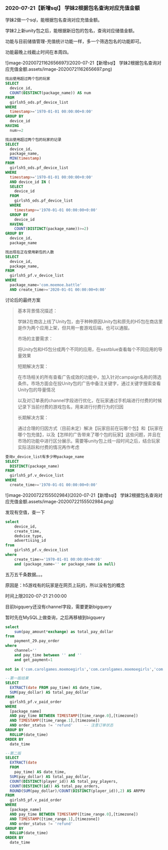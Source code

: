 ### 2020-07-21【新增sql】 学妹2根据包名查询对应充值金额

学妹2做一个sql，能根据包名查询对应充值金额。

学妹2上新unity包之后，能根据新旧包的包名，查询对应储值金额。

功能与目前储值管理-充值统计功能一样，多一个筛选包名的功能即可。

功能最晚上线截止时间在本周四。

![image-20200721162656697](2020-07-21【新增sql】 学妹2根据包名查询对应充值金额.assets/image-20200721162656697.png)

```sql
找出使用超过两个包的玩家
SELECT
  device_id,
  COUNT(DISTINCT(package_name)) AS num
FROM
  girlsh5_ods.pf_device_list
WHERE
  timestamp>='1970-01-01 00:00:00+0:00'
GROUP BY
  device_id
HAVING
  num>=2
```

```sql
找出使用超过两个包的玩家的记录
SELECT
  device_id,
  package_name,
  MIN(timestamp)
FROM
  girlsh5_ods.pf_device_list
WHERE
  timestamp>='1970-01-01 00:00:00+0:00'
  AND device_id IN (
  SELECT
    device_id
  FROM
    girlsh5_ods.pf_device_list
  WHERE
    timestamp>='1970-01-01 00:00:00+0:00'
  GROUP BY
    device_id
  HAVING
    COUNT(DISTINCT(package_name))>=2)
GROUP BY
  device_id,
  package_name
```

```sql
找出现在正在使用新包的人数
SELECT
  device_id,
  package_name,
FROM
  girlsh5_pf.v_device_list
WHERE
  package_name='com.moemoe.battle'
  AND create_time>='2020-01-01 00:00:00+0:00'

```

讨论后的最终方案

> 基本背景情况描述：
>
> 学妹2在商店上线了Unity包，由于种种原因Unity包和原先的H5包在商店里是作为两个应用上架，但共用一套游戏后端，也可以通服。
>
> 
>
> 市场的主要需求：
>
> 将Unity包和H5包分成两个不同的应用，在eastblue查看每个不同应用的导量效果
>
> 
>
> 短期解决方案：
>
> 在市场相关的所有查看广告成效的功能中，加入针对campaign名称的筛选条件。市场方面会在投Unity包的广告中备注关键字，通过关键字搜索查看Unity包的导量情况
>
> 以及对订单表的channel字段进行优化，在玩家通过手机端进行付费的时候记录下当前付费的游戏包名，用来进行付费行为的归因
>
> 
>
> 长期解决方案：
>
> 通过合理的归因方式（目前未定）解决【玩家目前在玩哪个包】和【玩家在哪个包充值】，以及【怎样的广告带来了哪个包的玩家】这些问题，并且在市场的功能中进行区分展示。需要等unity包上线一段时间之后，结合玩家实际活跃和付费的情况再作考虑

```sql
查询v_device_list有多少种package_name
SELECT
  DISTINCT(package_name)
FROM
  girlsh5_pf.v_device_list
WHERE
  create_time>='1970-01-01 00:00:00+0:00'
```

![image-20200722155502984](2020-07-21【新增sql】 学妹2根据包名查询对应充值金额.assets/image-20200722155502984.png)

发现有空值，查一下

```sql
select
	device_id,
	create_time,
	dedvice_type,
	advertising_id
from
	girlsh5_pf.v_device_list
where
	create_time>='1970-01-01 00:00:00+0:00'
	and (package_name='' or package_name is null)
```

五万五千条数据。。。

原因是：h5游戏有的玩家是在网页上玩的，所以没有包的概念

时间上限2020-07-21 21:00:00



目前bigquery还没有channel字段，需要更新bigquery

暂时先在MySQL上做查询，之后再移植到bigquery

```sql
select
	sum(pay_amount*exchange) as total_pay_dollar
from
	payment_29.pay_order
where
	channel=''
	and pay_time between '' and ''
	and get_payment=1
	
not in ('com.carolgames.moemoegirls','com.carolgames.moemoegirls','com.moemoe.battle')
```

```sql
--第一版结果
SELECT
  EXTRACT(date FROM pay_time) AS date_time,
  SUM(pay_dollar) AS total_pay_dollar
FROM
  girlsh5_pf.v_paid_order
WHERE
  [package_name]
  AND pay_time BETWEEN TIMESTAMP([time_range.0],[timezone])
  AND TIMESTAMP([time_range.1],[timezone])
  AND order_status != 'refund'     -- 注意订单状态
GROUP BY
  ROLLUP(date_time)
ORDER BY
  date_time
```

```sql
--第二版
SELECT
  EXTRACT(date
  FROM
    pay_time) AS date_time,
  SUM(pay_dollar) AS total_pay_dollar,
  COUNT(DISTINCT(player_id)) AS total_pay_players,
  COUNT(DISTINCT(id)) AS total_pay_orders,
  ROUND(SUM(pay_dollar)/COUNT(DISTINCT(player_id)),2) AS ARPPU
FROM
  girlsh5_pf.v_paid_order
WHERE
  [package_name]
  AND pay_time BETWEEN TIMESTAMP([time_range.0],[timezone])
  AND TIMESTAMP([time_range.1],[timezone])
  AND order_status != 'refund'
GROUP BY
  ROLLUP(date_time)
ORDER BY
  date_time
```

